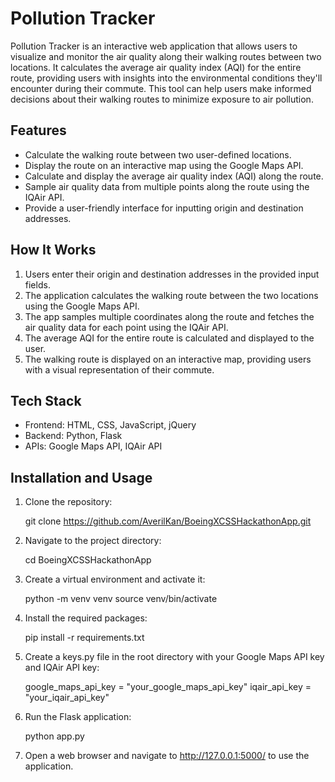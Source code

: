 # Pollution Tracker

Pollution Tracker is an interactive web application that allows users to visualize and monitor the air quality along their walking routes between two locations. It calculates the average air quality index (AQI) for the entire route, providing users with insights into the environmental conditions they'll encounter during their commute. This tool can help users make informed decisions about their walking routes to minimize exposure to air pollution.

## Features

- Calculate the walking route between two user-defined locations.
- Display the route on an interactive map using the Google Maps API.
- Calculate and display the average air quality index (AQI) along the route.
- Sample air quality data from multiple points along the route using the IQAir API.
- Provide a user-friendly interface for inputting origin and destination addresses.

## How It Works

1. Users enter their origin and destination addresses in the provided input fields.
2. The application calculates the walking route between the two locations using the Google Maps API.
3. The app samples multiple coordinates along the route and fetches the air quality data for each point using the IQAir API.
4. The average AQI for the entire route is calculated and displayed to the user.
5. The walking route is displayed on an interactive map, providing users with a visual representation of their commute.

## Tech Stack

- Frontend: HTML, CSS, JavaScript, jQuery
- Backend: Python, Flask
- APIs: Google Maps API, IQAir API

## Installation and Usage

1. Clone the repository:

   git clone https://github.com/AverilKan/BoeingXCSSHackathonApp.git

2. Navigate to the project directory:

   cd BoeingXCSSHackathonApp

3. Create a virtual environment and activate it:

   python -m venv venv
   source venv/bin/activate

4. Install the required packages:

   pip install -r requirements.txt

5. Create a keys.py file in the root directory with your Google Maps API key and IQAir API key:

   google_maps_api_key = "your_google_maps_api_key"
   iqair_api_key = "your_iqair_api_key"

6. Run the Flask application:

   python app.py

7. Open a web browser and navigate to http://127.0.0.1:5000/ to use the application.

